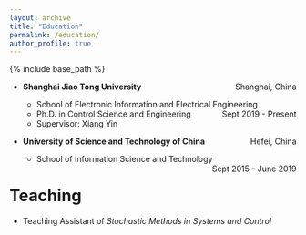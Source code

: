 ```yaml
---
layout: archive
title: "Education"
permalink: /education/
author_profile: true
---
```


{% include base_path %}

* **Shanghai Jiao Tong University** <span style="float:right">Shanghai, China</span>
  * School of Electronic Information and Electrical Engineering <span style="float:right">Sept 2019 - Present</span>
  * Ph.D. in Control Science and Engineering
  * Supervisor: Xiang Yin

* **University of Science and Technology of China** <span style="float:right">Hefei, China</span>
  * School of Information Science and Technology <span style="float:right">Sept 2015 - June 2019</span>


Teaching
======

* Teaching Assistant of *Stochastic Methods in Systems and Control*
